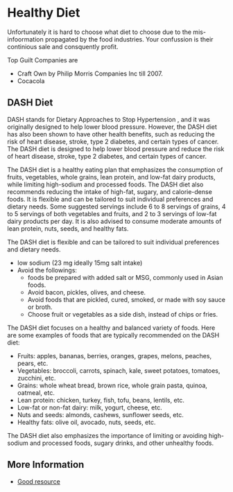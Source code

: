 # Healthy Diet
Unfortunately it is hard to choose what diet to choose due to the mis-infoormation propagated by the food industries. Your confussion is their continious sale and consquently profit.

Top Guilt Companies are

* Craft Own by Philip Morris Companies Inc till 2007. 
* Cocacola

## DASH Diet
DASH stands for Dietary Approaches to Stop Hypertension , and it was originally designed to help lower blood pressure. However, the DASH diet has also been shown to have other health benefits, such as reducing the risk of heart disease, stroke, type 2 diabetes, and certain types of cancer. The DASH diet is designed to help lower blood pressure and reduce the risk of heart disease, stroke, type 2 diabetes, and certain types of cancer.

The DASH diet is a healthy eating plan that emphasizes the consumption of fruits, vegetables, whole grains, lean protein, and low-fat dairy products, while limiting high-sodium and processed foods. The DASH diet also recommends reducing the intake of high-fat, sugary, and calorie-dense foods.  It is flexible and can be tailored to suit individual preferences and dietary needs. Some suggested servings include 6 to 8 servings of grains, 4 to 5 servings of both vegetables and fruits, and 2 to 3 servings of low-fat dairy products per day. It is also advised to consume moderate amounts of lean protein, nuts, seeds, and healthy fats.

The DASH diet is flexible and can be tailored to suit individual preferences and dietary needs.

* low sodium (23 mg ideally 15mg salt intake)
* Avoid the followings:
  - foods be prepared with added salt or MSG, commonly used in Asian foods.
  - Avoid bacon, pickles, olives, and cheese.
  - Avoid foods that are pickled, cured, smoked, or made with soy sauce or broth.
  - Choose fruit or vegetables as a side dish, instead of chips or fries.

The DASH diet focuses on a healthy and balanced variety of foods. Here are some examples of foods that are typically recommended on the DASH diet:

* Fruits: apples, bananas, berries, oranges, grapes, melons, peaches, pears, etc.
* Vegetables: broccoli, carrots, spinach, kale, sweet potatoes, tomatoes, zucchini, etc.
* Grains: whole wheat bread, brown rice, whole grain pasta, quinoa, oatmeal, etc.
* Lean protein: chicken, turkey, fish, tofu, beans, lentils, etc.
* Low-fat or non-fat dairy: milk, yogurt, cheese, etc.
* Nuts and seeds: almonds, cashews, sunflower seeds, etc.
* Healthy fats: olive oil, avocado, nuts, seeds, etc.

The DASH diet also emphasizes the importance of limiting or avoiding high-sodium and processed foods, sugary drinks, and other unhealthy foods.


## More Information

* [Good resource](https://www.nhlbi.nih.gov/education/dash-eating-plan)
